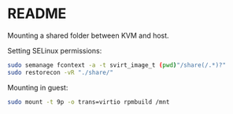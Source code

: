 # README

Mounting a shared folder between KVM and host.

Setting SELinux permissions:

```bash
sudo semanage fcontext -a -t svirt_image_t (pwd)"/share(/.*)?"
sudo restorecon -vR "./share/"
```

Mounting in guest:

```bash
sudo mount -t 9p -o trans=virtio rpmbuild /mnt
```
